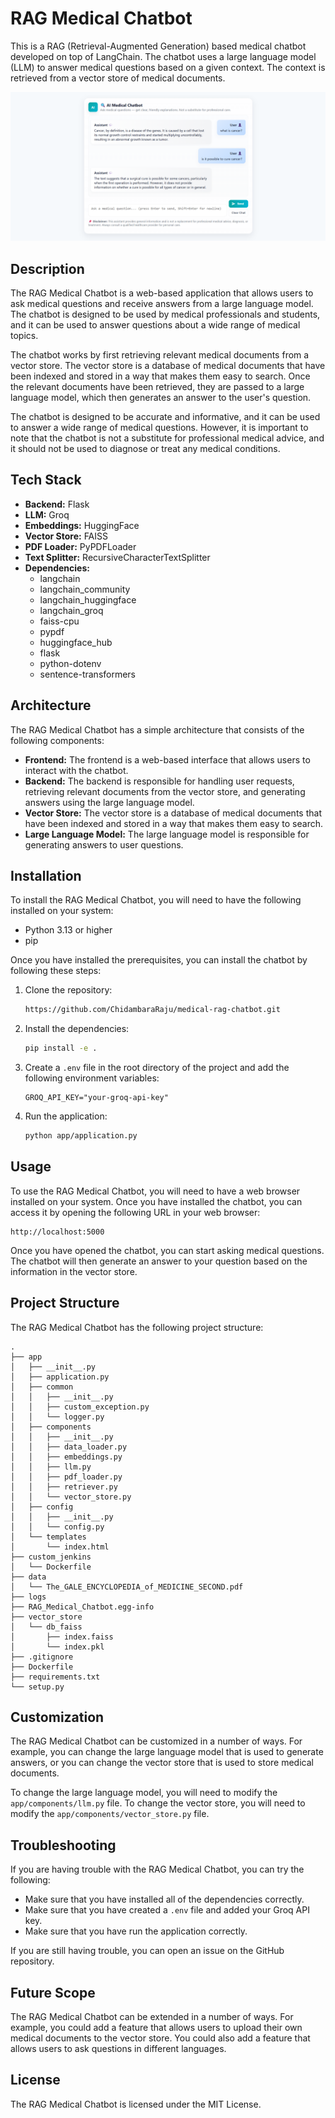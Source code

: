 # RAG Medical Chatbot

This is a RAG (Retrieval-Augmented Generation) based medical chatbot developed on top of LangChain. The chatbot uses a large language model (LLM) to answer medical questions based on a given context. The context is retrieved from a vector store of medical documents.

![Alt text](images/app.png)

## Description

The RAG Medical Chatbot is a web-based application that allows users to ask medical questions and receive answers from a large language model. The chatbot is designed to be used by medical professionals and students, and it can be used to answer questions about a wide range of medical topics.

The chatbot works by first retrieving relevant medical documents from a vector store. The vector store is a database of medical documents that have been indexed and stored in a way that makes them easy to search. Once the relevant documents have been retrieved, they are passed to a large language model, which then generates an answer to the user's question.

The chatbot is designed to be accurate and informative, and it can be used to answer a wide range of medical questions. However, it is important to note that the chatbot is not a substitute for professional medical advice, and it should not be used to diagnose or treat any medical conditions.

## Tech Stack

*   **Backend:** Flask
*   **LLM:** Groq
*   **Embeddings:** HuggingFace
*   **Vector Store:** FAISS
*   **PDF Loader:** PyPDFLoader
*   **Text Splitter:** RecursiveCharacterTextSplitter
*   **Dependencies:**
    *   langchain
    *   langchain_community
    *   langchain_huggingface
    *   langchain_groq
    *   faiss-cpu
    *   pypdf
    *   huggingface_hub
    *   flask
    *   python-dotenv
    *   sentence-transformers

## Architecture

The RAG Medical Chatbot has a simple architecture that consists of the following components:

*   **Frontend:** The frontend is a web-based interface that allows users to interact with the chatbot.
*   **Backend:** The backend is responsible for handling user requests, retrieving relevant documents from the vector store, and generating answers using the large language model.
*   **Vector Store:** The vector store is a database of medical documents that have been indexed and stored in a way that makes them easy to search.
*   **Large Language Model:** The large language model is responsible for generating answers to user questions.

## Installation

To install the RAG Medical Chatbot, you will need to have the following installed on your system:

*   Python 3.13 or higher
*   pip

Once you have installed the prerequisites, you can install the chatbot by following these steps:

1.  Clone the repository:
    ```bash
    https://github.com/ChidambaraRaju/medical-rag-chatbot.git
    ```
2.  Install the dependencies:
    ```bash
    pip install -e .
    ```
3.  Create a `.env` file in the root directory of the project and add the following environment variables:
    ```
    GROQ_API_KEY="your-groq-api-key"
    ```
4.  Run the application:
    ```bash
    python app/application.py
    ```

## Usage

To use the RAG Medical Chatbot, you will need to have a web browser installed on your system. Once you have installed the chatbot, you can access it by opening the following URL in your web browser:

```
http://localhost:5000
```

Once you have opened the chatbot, you can start asking medical questions. The chatbot will then generate an answer to your question based on the information in the vector store.

## Project Structure

The RAG Medical Chatbot has the following project structure:

```
.
├── app
│   ├── __init__.py
│   ├── application.py
│   ├── common
│   │   ├── __init__.py
│   │   ├── custom_exception.py
│   │   └── logger.py
│   ├── components
│   │   ├── __init__.py
│   │   ├── data_loader.py
│   │   ├── embeddings.py
│   │   ├── llm.py
│   │   ├── pdf_loader.py
│   │   ├── retriever.py
│   │   └── vector_store.py
│   ├── config
│   │   ├── __init__.py
│   │   └── config.py
│   └── templates
│       └── index.html
├── custom_jenkins
│   └── Dockerfile
├── data
│   └── The_GALE_ENCYCLOPEDIA_of_MEDICINE_SECOND.pdf
├── logs
├── RAG_Medical_Chatbot.egg-info
├── vector_store
│   └── db_faiss
│       ├── index.faiss
│       └── index.pkl
├── .gitignore
├── Dockerfile
├── requirements.txt
└── setup.py
```

## Customization

The RAG Medical Chatbot can be customized in a number of ways. For example, you can change the large language model that is used to generate answers, or you can change the vector store that is used to store medical documents.

To change the large language model, you will need to modify the `app/components/llm.py` file. To change the vector store, you will need to modify the `app/components/vector_store.py` file.

## Troubleshooting

If you are having trouble with the RAG Medical Chatbot, you can try the following:

*   Make sure that you have installed all of the dependencies correctly.
*   Make sure that you have created a `.env` file and added your Groq API key.
*   Make sure that you have run the application correctly.

If you are still having trouble, you can open an issue on the GitHub repository.

## Future Scope

The RAG Medical Chatbot can be extended in a number of ways. For example, you could add a feature that allows users to upload their own medical documents to the vector store. You could also add a feature that allows users to ask questions in different languages.

## License

The RAG Medical Chatbot is licensed under the MIT License.


